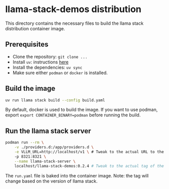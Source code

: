 # llama-stack-demos distribution

This directory contains the necessary files to build the llama stack distribution container image.

## Prerequisites

- Clone the repository: `git clone ...`
- Install `uv`: instructions [here](https://docs.astral.sh/uv/getting-started/installation/)
- Install the dependencies: `uv sync`
- Make sure either `podman` or `docker` is installed.

## Build the image

```bash
uv run llama stack build --config build.yaml
```

By default, docker is used to build the image. If you want to use podman, export
`export CONTAINER_BINARY=podman` before running the build.

## Run the llama stack server

```bash
podman run --rm \
    -v ./providers.d:/app/providers.d \
    -e VLLM_URL=http://localhost/v1 \ # Tweak to the actual URL to the vllm server
    -p 8321:8321 \
    --name llama-stack-server \
    localhost/llama-stack-demos:0.2.4 # Tweak to the actual tag of the llama stack
```

The `run.yaml` file is baked into the container image.
Note: the tag will change based on the version of llama stack.
